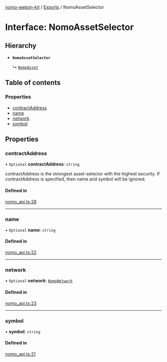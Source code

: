 [nomo-webon-kit](../README.md) / [Exports](../modules.md) / NomoAssetSelector

# Interface: NomoAssetSelector

## Hierarchy

- **`NomoAssetSelector`**

  ↳ [`NomoAsset`](NomoAsset.md)

## Table of contents

### Properties

- [contractAddress](NomoAssetSelector.md#contractaddress)
- [name](NomoAssetSelector.md#name)
- [network](NomoAssetSelector.md#network)
- [symbol](NomoAssetSelector.md#symbol)

## Properties

### contractAddress

• `Optional` **contractAddress**: `string`

contractAddress is the strongest asset-selector with the highest security.
If contractAddress is specified, then name and symbol will be ignored.

#### Defined in

[nomo_api.ts:28](https://github.com/nomo-app/nomo-webon-kit/blob/bf8b1e1/nomo-webon-kit/src/nomo_api.ts#L28)

___

### name

• `Optional` **name**: `string`

#### Defined in

[nomo_api.ts:22](https://github.com/nomo-app/nomo-webon-kit/blob/bf8b1e1/nomo-webon-kit/src/nomo_api.ts#L22)

___

### network

• `Optional` **network**: [`NomoNetwork`](../modules.md#nomonetwork)

#### Defined in

[nomo_api.ts:23](https://github.com/nomo-app/nomo-webon-kit/blob/bf8b1e1/nomo-webon-kit/src/nomo_api.ts#L23)

___

### symbol

• **symbol**: `string`

#### Defined in

[nomo_api.ts:21](https://github.com/nomo-app/nomo-webon-kit/blob/bf8b1e1/nomo-webon-kit/src/nomo_api.ts#L21)
